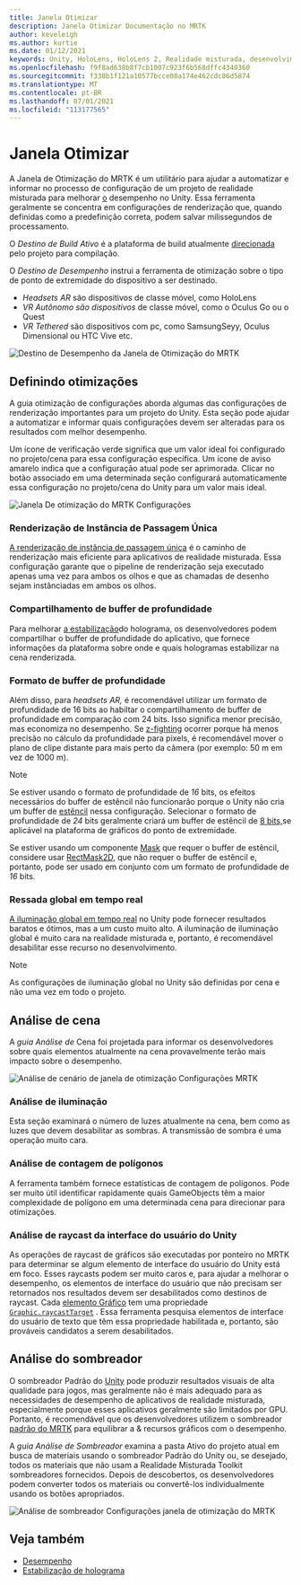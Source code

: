 ```yaml
---
title: Janela Otimizar
description: Janela Otimizar Documentação no MRTK
author: keveleigh
ms.author: kurtie
ms.date: 01/12/2021
keywords: Unity, HoloLens, HoloLens 2, Realidade misturada, desenvolvimento, MRTK,
ms.openlocfilehash: f9f8ad638b8f7cb1007c923f6b568dffc4340360
ms.sourcegitcommit: f338b1f121a10577bcce08a174e462cdc86d5874
ms.translationtype: MT
ms.contentlocale: pt-BR
ms.lasthandoff: 07/01/2021
ms.locfileid: "113177565"
---
```

# <a name="optimize-window"></a>Janela Otimizar

A Janela de Otimização do MRTK é um utilitário para ajudar a automatizar e informar no processo de configuração de um projeto de realidade misturada para melhorar [o](../../performance/perf-getting-started.md) desempenho no Unity. Essa ferramenta geralmente se concentra em configurações de renderização que, quando definidas como a predefinição correta, podem salvar milissegundos de processamento.

O *Destino de Build Ativo* é a plataforma de build atualmente [direcionada](https://docs.unity3d.com/Manual/BuildSettings.html) pelo projeto para compilação.

O *Destino de Desempenho* instrui a ferramenta de otimização sobre o tipo de ponto de extremidade do dispositivo a ser destinado.

- *Headsets AR* são dispositivos de classe móvel, como HoloLens
- *VR Autônomo são dispositivos* de classe móvel, como o Oculus Go ou o Quest
- *VR Tethered* são dispositivos com pc, como SamsungSeyy, Oculus Dimensional ou HTC Vive etc.

![Destino de Desempenho da Janela de Otimização do MRTK](../images/performance/OptimizeWindowPerformanceTarget.jpg)

## <a name="setting-optimizations"></a>Definindo otimizações

A guia otimização de configurações aborda algumas das configurações de renderização importantes para um projeto do Unity. Esta seção pode ajudar a automatizar e informar quais configurações devem ser alteradas para os resultados com melhor desempenho.

Um ícone de verificação verde significa que um valor ideal foi configurado no projeto/cena para essa configuração específica. Um ícone de aviso amarelo indica que a configuração atual pode ser aprimorada. Clicar no botão associado em uma determinada seção configurará automaticamente essa configuração no projeto/cena do Unity para um valor mais ideal.

![Janela De otimização do MRTK Configurações](../images/performance/OptimizeWindow_Settings.png)

### <a name="single-pass-instanced-rendering"></a>Renderização de Instância de Passagem Única

[A renderização de instância de passagem única](https://docs.unity3d.com/Manual/SinglePassInstancing.html) é o caminho de renderização mais eficiente para aplicativos de realidade misturada. Essa configuração garante que o pipeline de renderização seja executado apenas uma vez para ambos os olhos e que as chamadas de desenho sejam instânciadas em ambos os olhos.

### <a name="depth-buffer-sharing"></a>Compartilhamento de buffer de profundidade

Para melhorar [a estabilização](../../performance/hologram-Stabilization.md)do holograma, os desenvolvedores podem compartilhar o buffer de profundidade do aplicativo, que fornece informações da plataforma sobre onde e quais hologramas estabilizar na cena renderizada.

### <a name="depth-buffer-format"></a>Formato de buffer de profundidade

Além disso, para *headsets AR,* é recomendável utilizar um formato de profundidade de 16 bits ao habiltar o compartilhamento de buffer de profundidade em comparação com 24 bits. Isso significa menor precisão, mas economiza no desempenho. Se [z-fighting](https://en.wikipedia.org/wiki/Z-fighting) ocorrer porque há menos precisão no cálculo da profundidade [](https://docs.unity3d.com/Manual/class-Camera.html) para pixels, é recomendável mover o plano de clipe distante para mais perto da câmera (por exemplo: 50 m em vez de 1000 m).

> [!NOTE]
> Se estiver usando o formato de profundidade de *16* bits, os efeitos necessários do buffer de estêncil não funcionarão porque o Unity não cria um buffer de [estêncil](https://docs.unity3d.com/ScriptReference/RenderTexture-depth.html) nessa configuração. Selecionar o formato de profundidade de *24* bits geralmente criará um buffer de estêncil de [8 bits,](https://docs.unity3d.com/Manual/SL-Stencil.html)se aplicável na plataforma de gráficos do ponto de extremidade.
>
> Se estiver usando um componente [Mask](https://docs.unity3d.com/Manual/script-Mask.html) que requer o buffer de estêncil, considere usar [RectMask2D,](https://docs.unity3d.com/Manual/script-RectMask2D.html) que não requer o buffer de estêncil e, portanto, pode ser usado em conjunto com um formato de profundidade de *16* bits.

### <a name="real-time-global-illumination"></a>Ressada global em tempo real

[A iluminação global em tempo real](https://docs.unity3d.com/Manual/GIIntro.html) no Unity pode fornecer resultados baratos e ótimos, mas a um custo muito alto. A iluminação de iluminação global é muito cara na realidade misturada e, portanto, é recomendável desabilitar esse recurso no desenvolvimento.

> [!NOTE]
> As configurações de iluminação global no Unity são definidas por cena e não uma vez em todo o projeto.

## <a name="scene-analysis"></a>Análise de cena

A *guia Análise de* Cena foi projetada para informar os desenvolvedores sobre quais elementos atualmente na cena provavelmente terão mais impacto sobre o desempenho.

![Análise de cenário de janela de otimização Configurações MRTK](../images/performance/OptimizeWindow_SceneAnalysis.png)

### <a name="lighting-analysis"></a>Análise de iluminação

Esta seção examinará o número de luzes atualmente na cena, bem como as luzes que devem desabilitar as sombras. A transmissão de sombra é uma operação muito cara.

### <a name="polygon-count-analysis"></a>Análise de contagem de polígonos

A ferramenta também fornece estatísticas de contagem de polígonos. Pode ser muito útil identificar rapidamente quais GameObjects têm a maior complexidade de polígono em uma determinada cena para direcionar para otimizações.

### <a name="unity-ui-raycast-analysis"></a>Análise de raycast da interface do usuário do Unity

As operações de raycast de gráficos são executadas por ponteiro no MRTK para determinar se algum elemento de interface do usuário do Unity está em foco. Esses raycasts podem ser muito caros e, para ajudar a melhorar o desempenho, os elementos de interface do usuário que não precisam ser retornados nos resultados devem ser desabilitados como destinos de raycast. Cada [elemento Gráfico](https://docs.unity3d.com/2018.4/Documentation/ScriptReference/UI.Graphic.html) tem uma propriedade [`Graphic.raycastTarget`](https://docs.unity3d.com/2018.4/Documentation/ScriptReference/UI.Graphic-raycastTarget.html) . Essa ferramenta pesquisa elementos de interface do usuário de texto que têm essa propriedade habilitada e, portanto, são prováveis candidatos a serem desabilitados.

## <a name="shader-analysis"></a>Análise do sombreador

O sombreador Padrão do [Unity](https://docs.unity3d.com/Manual/shader-StandardShader.html) pode produzir resultados visuais de alta qualidade para jogos, mas geralmente não é mais adequado para as necessidades de desempenho de aplicativos de realidade misturada, especialmente porque esses aplicativos geralmente são limitados por GPU. Portanto, é recomendável que os desenvolvedores utilizem o sombreador [padrão do MRTK](../rendering/mrtk-standard-shader.md) para equilibrar a & recursos gráficos com o desempenho.

A *guia Análise de Sombreador* examina a pasta Ativo do projeto atual em busca de materiais usando o sombreador Padrão do Unity ou, se desejado, todos os materiais que não usam a Realidade Misturada Toolkit sombreadores fornecidos. Depois de descobertos, os desenvolvedores podem converter todos os materiais ou convertê-los individualmente usando os botões apropriados.

![Análise de sombreador Configurações janela de otimização do MRTK](../images/performance/OptimizeWindow_ShaderAnalysis.png)

## <a name="see-also"></a>Veja também

- [Desempenho](../../performance/perf-getting-started.md)
- [Estabilização de holograma](../../performance/hologram-stabilization.md)
